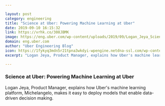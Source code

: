 ```yaml
---

layout: post
category: engineering
title: "Science at Uber: Powering Machine Learning at Uber"
date: 2019-09-10 16:15:32
link: https://vrhk.co/308JBMK
image: https://eng.uber.com/wp-content/uploads/2019/09/Logan_Jeya_Science_Identity_feature.jpg
domain: eng.uber.com
author: "Uber Engineering Blog"
icon: https://1fykyq3mdn5r21tpna3wkdyi-wpengine.netdna-ssl.com/wp-content/uploads/2018/09/favicon.png
excerpt: "Logan Jeya, Product Manager, explains how Uber's machine learning platform, Michelangelo, makes it easy to deploy models that enable data-driven decision making."

---
```


### Science at Uber: Powering Machine Learning at Uber

Logan Jeya, Product Manager, explains how Uber's machine learning platform, Michelangelo, makes it easy to deploy models that enable data-driven decision making.